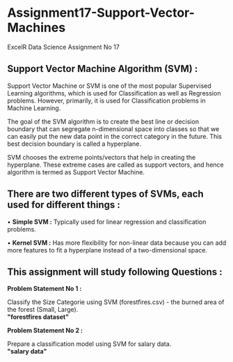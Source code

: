 # Assignment17-Support-Vector-Machines
ExcelR Data Science Assignment No 17

## Support Vector Machine Algorithm (SVM) :
Support Vector Machine or SVM is one of the most popular Supervised Learning algorithms, which is used for Classification as well as Regression problems. However, primarily, it is used for Classification problems in Machine Learning.

The goal of the SVM algorithm is to create the best line or decision boundary that can segregate n-dimensional space into classes so that we can easily put the new data point in the correct category in the future. This best decision boundary is called a hyperplane.

SVM chooses the extreme points/vectors that help in creating the hyperplane. These extreme cases are called as support vectors, and hence algorithm is termed as Support Vector Machine.

## There are two different types of SVMs, each used for different things :
• **Simple SVM :** Typically used for linear regression and classification problems.

• **Kernel SVM :** Has more flexibility for non-linear data because you can add more features to fit a hyperplane instead of a two-dimensional space.

## This assignment will study following Questions :
**Problem Statement No 1 :**

Classify the Size Categorie using SVM (forestfires.csv) - the burned area of the forest (Small, Large). <br> **"forestfires dataset"**

**Problem Statement No 2 :**

Prepare a classification model using SVM for salary data. <br> **"salary data"**
